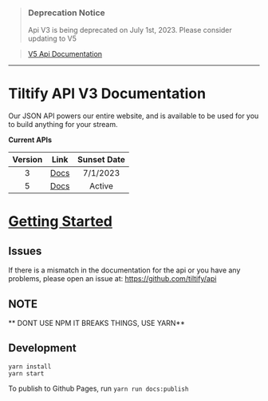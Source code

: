 >### Deprecation Notice
>Api V3 is being deprecated on July 1st, 2023. Please consider updating to V5

>[V5 Api Documentation](https://developers.tiltify.com)

-----

# Tiltify API V3 Documentation

Our JSON API powers our entire website, and is available to be used for you to build
anything for your stream.

**Current APIs**

| Version |                 Link                  | Sunset Date |
| :-----: | :-----------------------------------: | :---------: |
|    3    | [Docs](https://tiltify.github.io/api) |   7/1/2023  |
|    5    | [Docs](https://developers.tiltify.com) |   Active    |

# [Getting Started](/topics/getting-started.md)

## Issues

If there is a mismatch in the documentation for the api or you have any problems, please open an issue at:
https://github.com/tiltify/api

## NOTE

** DONT USE NPM IT BREAKS THINGS, USE YARN**

## Development

```
yarn install
yarn start
```

To publish to Github Pages, run `yarn run docs:publish`
